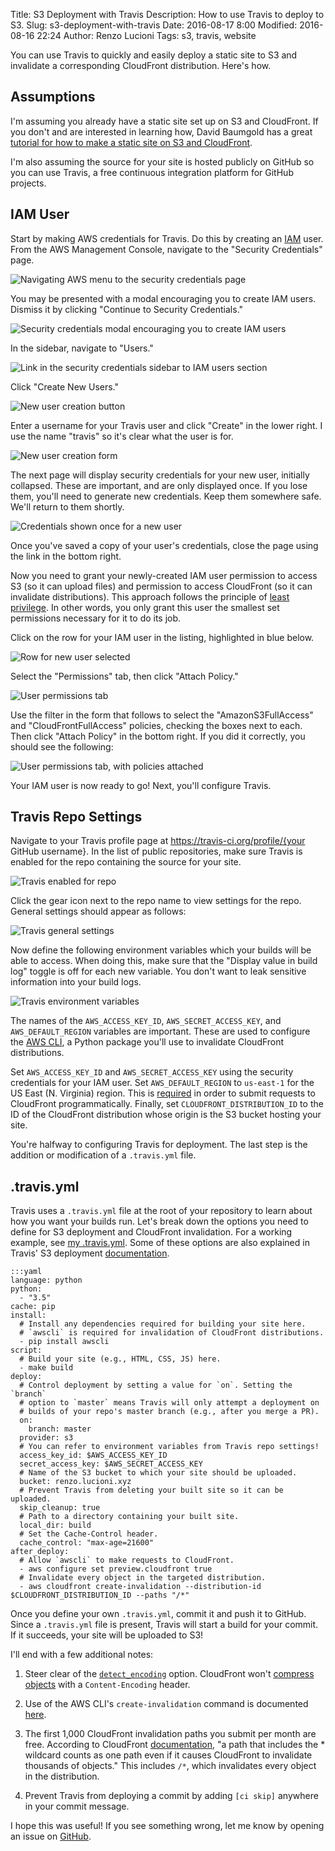 Title: S3 Deployment with Travis
Description: How to use Travis to deploy to S3.
Slug: s3-deployment-with-travis
Date: 2016-08-17 8:00
Modified: 2016-08-16 22:24
Author: Renzo Lucioni
Tags: s3, travis, website

You can use Travis to quickly and easily deploy a static site to S3 and invalidate a corresponding CloudFront distribution. Here's how.

## Assumptions

I'm assuming you already have a static site set up on S3 and CloudFront. If you don't and are interested in learning how, David Baumgold has a great [tutorial for how to make a static site on S3 and CloudFront](https://www.davidbaumgold.com/tutorials/deploy-static-site-aws-s3-cloudfront/).

I'm also assuming the source for your site is hosted publicly on GitHub so you can use Travis, a free continuous integration platform for GitHub projects.

## IAM User

Start by making AWS credentials for Travis. Do this by creating an [IAM](http://docs.aws.amazon.com/IAM/latest/UserGuide/best-practices.html) user. From the AWS Management Console, navigate to the "Security Credentials" page.

![Navigating AWS menu to the security credentials page]({filename}../images/aws-security-credentials-menu.png)

You may be presented with a modal encouraging you to create IAM users. Dismiss it by clicking "Continue to Security Credentials."

![Security credentials modal encouraging you to create IAM users]({filename}../images/aws-security-credentials-modal.png)

In the sidebar, navigate to "Users."

![Link in the security credentials sidebar to IAM users section]({filename}../images/aws-security-credentials-sidebar.png)

Click "Create New Users."

![New user creation button]({filename}../images/create-iam-users.png)

Enter a username for your Travis user and click "Create" in the lower right. I use the name "travis" so it's clear what the user is for.

![New user creation form]({filename}../images/iam-user-creation-form.png)

The next page will display security credentials for your new user, initially collapsed. These are important, and are only displayed once. If you lose them, you'll need to generate new credentials. Keep them somewhere safe. We'll return to them shortly.

![Credentials shown once for a new user]({filename}../images/iam-user-credentials.png)

Once you've saved a copy of your user's credentials, close the page using the link in the bottom right.

Now you need to grant your newly-created IAM user permission to access S3 (so it can upload files) and permission to access CloudFront (so it can invalidate distributions). This approach follows the principle of [least privilege](http://docs.aws.amazon.com/IAM/latest/UserGuide/best-practices.html#grant-least-privilege). In other words, you only grant this user the smallest set permissions necessary for it to do its job.

Click on the row for your IAM user in the listing, highlighted in blue below.

![Row for new user selected]({filename}../images/iam-user-listing.png)

Select the "Permissions" tab, then click "Attach Policy."

![User permissions tab]({filename}../images/iam-user-permissions-empty.png)

Use the filter in the form that follows to select the "AmazonS3FullAccess" and "CloudFrontFullAccess" policies, checking the boxes next to each. Then click "Attach Policy" in the bottom right. If you did it correctly, you should see the following:

![User permissions tab, with policies attached]({filename}../images/iam-user-permissions-attached.png)

Your IAM user is now ready to go! Next, you'll configure Travis.

## Travis Repo Settings

Navigate to your Travis profile page at https://travis-ci.org/profile/{your GitHub username}. In the list of public repositories, make sure Travis is enabled for the repo containing the source for your site.

![Travis enabled for repo]({filename}../images/travis-repo-enabled.png)

Click the gear icon next to the repo name to view settings for the repo. General settings should appear as follows:

![Travis general settings]({filename}../images/travis-general-settings.png)

Now define the following environment variables which your builds will be able to access. When doing this, make sure that the "Display value in build log" toggle is off for each new variable. You don't want to leak sensitive information into your build logs.

![Travis environment variables]({filename}../images/travis-environment-variables.png)

The names of the `AWS_ACCESS_KEY_ID`, `AWS_SECRET_ACCESS_KEY`, and `AWS_DEFAULT_REGION` variables are important. These are used to configure the [AWS CLI](https://pypi.python.org/pypi/awscli), a Python package you'll use to invalidate CloudFront distributions.

Set `AWS_ACCESS_KEY_ID` and `AWS_SECRET_ACCESS_KEY` using the security credentials for your IAM user. Set `AWS_DEFAULT_REGION` to `us-east-1` for the US East (N. Virginia) region. This is [required](http://docs.aws.amazon.com/general/latest/gr/rande.html#cf_region) in order to submit requests to CloudFront programmatically. Finally, set `CLOUDFRONT_DISTRIBUTION_ID` to the ID of the CloudFront distribution whose origin is the S3 bucket hosting your site.

You're halfway to configuring Travis for deployment. The last step is the addition or modification of a `.travis.yml` file.

## .travis.yml

Travis uses a `.travis.yml` file at the root of your repository to learn about how you want your builds run. Let's break down the options you need to define for S3 deployment and CloudFront invalidation. For a working example, see [my .travis.yml](https://github.com/rlucioni/blog/blob/master/.travis.yml). Some of these options are also explained in Travis' S3 deployment [documentation](https://docs.travis-ci.com/user/deployment/s3).

    :::yaml
    language: python
    python:
      - "3.5"
    cache: pip
    install:
      # Install any dependencies required for building your site here.
      # `awscli` is required for invalidation of CloudFront distributions.
      - pip install awscli
    script:
      # Build your site (e.g., HTML, CSS, JS) here.
      - make build
    deploy:
      # Control deployment by setting a value for `on`. Setting the `branch`
      # option to `master` means Travis will only attempt a deployment on
      # builds of your repo's master branch (e.g., after you merge a PR).
      on:
        branch: master
      provider: s3
      # You can refer to environment variables from Travis repo settings!
      access_key_id: $AWS_ACCESS_KEY_ID
      secret_access_key: $AWS_SECRET_ACCESS_KEY
      # Name of the S3 bucket to which your site should be uploaded.
      bucket: renzo.lucioni.xyz
      # Prevent Travis from deleting your built site so it can be uploaded.
      skip_cleanup: true
      # Path to a directory containing your built site.
      local_dir: build
      # Set the Cache-Control header.
      cache_control: "max-age=21600"
    after_deploy:
      # Allow `awscli` to make requests to CloudFront.
      - aws configure set preview.cloudfront true
      # Invalidate every object in the targeted distribution.
      - aws cloudfront create-invalidation --distribution-id $CLOUDFRONT_DISTRIBUTION_ID --paths "/*"

Once you define your own `.travis.yml`, commit it and push it to GitHub. Since a `.travis.yml` file is present, Travis will start a build for your commit. If it succeeds, your site will be uploaded to S3!

I'll end with a few additional notes:

1. Steer clear of the [`detect_encoding`](https://docs.travis-ci.com/user/deployment/s3#Setting-Content-Encoding-header) option. CloudFront won't [compress objects](http://docs.aws.amazon.com/AmazonCloudFront/latest/DeveloperGuide/ServingCompressedFiles.html#compressed-content-cloudfront) with a `Content-Encoding` header.

2. Use of the AWS CLI's `create-invalidation` command is documented [here](http://docs.aws.amazon.com/cli/latest/reference/cloudfront/create-invalidation.html).

3. The first 1,000 CloudFront invalidation paths you submit per month are free. According to CloudFront [documentation](http://docs.aws.amazon.com/AmazonCloudFront/latest/DeveloperGuide/Invalidation.html#PayingForInvalidation), "a path that includes the * wildcard counts as one path even if it causes CloudFront to invalidate thousands of objects." This includes `/*`, which invalidates every object in the distribution.

4. Prevent Travis from deploying a commit by adding `[ci skip]` anywhere in your commit message.

I hope this was useful! If you see something wrong, let me know by opening an issue on [GitHub](https://github.com/rlucioni/blog).
